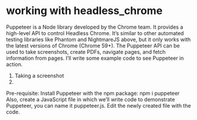# working with headless_chrome
Puppeteer is a Node library developed by the Chrome team. It provides a high-level API to control Headless Chrome. It’s similar to other automated testing libraries like Phantom and NightmareJS above, but it only works with the latest versions of Chrome (Chrome 59+).  The Puppeteer API can be used to take screenshots, create PDFs, navigate pages, and fetch information from pages. I’ll write some example code to see Puppeteer in action.  
1) Taking a screenshot
2)




Pre-requisite:
Install Puppeteer with the npm package: npm i puppeteer
Also, create a JavaScript file in which we’ll write code to demonstrate Puppeteer, you can name it puppeteer.js. Edit the newly created file with the code.
